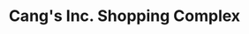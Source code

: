 ---
title: "Cang's Inc. Shopping Complex"
url: /dumaguete/cangs-inc-shopping-complex/
shop: mall
---